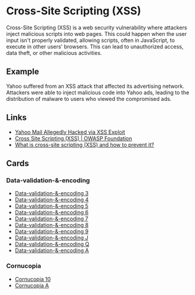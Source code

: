 # Cross-Site Scripting (XSS)

Cross-Site Scripting (XSS) is a web security vulnerability where attackers inject malicious scripts into web pages. This could happen when the user input isn't properly validated, allowing scripts, often in JavaScript, to execute in other users' browsers. This can lead to unauthorized access, data theft, or other malicious activities.

## Example

Yahoo suffered from an XSS attack that affected its advertising network. Attackers were able to inject malicious code into Yahoo ads, leading to the distribution of malware to users who viewed the compromised ads.

## Links

- [Yahoo Mail Allegedly Hacked via XSS Exploit](https://thenextweb.com/news/yahoo-mail-users-hit-by-widespread-hacking-xss-exploit-seemingly-to-blame)
- [Cross Site Scripting (XSS) | OWASP Foundation](https://owasp.org/www-community/attacks/xss/)
- [What is cross-site scripting (XSS) and how to prevent it?](https://portswigger.net/web-security/cross-site-scripting)

## Cards

### Data-validation-&-encoding

- [Data-validation-&-encoding 3](/cards/VE3)
- [Data-validation-&-encoding 4](/cards/VE4)
- [Data-validation-&-encoding 5](/cards/VE5)
- [Data-validation-&-encoding 6](/cards/VE6)
- [Data-validation-&-encoding 7](/cards/VE7)
- [Data-validation-&-encoding 8](/cards/VE8)
- [Data-validation-&-encoding 9](/cards/VE9)
- [Data-validation-&-encoding J](/cards/VEJ)
- [Data-validation-&-encoding Q](/cards/VEQ)
- [Data-validation-&-encoding A](/cards/VEA)

### Cornucopia

- [Cornucopia 10](/cards/CX)
- [Cornucopia A](/cards/CA)
